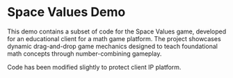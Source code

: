 # Space Values Demo

This demo contains a subset of code for the Space Values game, developed for an educational client for a math game platform. The project showcases dynamic drag-and-drop game mechanics designed to teach foundational math concepts through number-combining gameplay.

Code has been modified slightly to protect client IP platform. 
